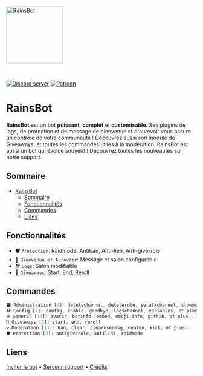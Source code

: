 <br />
<p>
  <img src="https://i.imgur.com/ZE3QXBIh.jpg" width="150" alt="RainsBot" />
</p>
<br />
<p>
  <a href="https://discord.gg/SSWQamBCFE"><img src="https://img.shields.io/discord/787006944974995476" alt="Discord server" /></a>
  <a href="https://github.com/COCO150/RainsBot"><img src="https://img.shields.io/github/stars/COCO150/RainsBot?style=social" alt="Patreon" /></a>
</p>

# RainsBot
**RainsBot** est un bot __puissant__, __complet__ et **customisable**. Ses plugins de logs, de protection et de message de bienvenue et d'aurevoir vous assure un contrôle de votre communauté !
Découvrez aussi son module de Giveaways, et toutes les commandes utiles à la modération.
RainsBot est aussi un bot qui évolue souvent ! Découvrez toutes les nouveautés sur notre support.

## Sommaire
- [RainsBot](#rainsbot)
  - [Sommaire](#sommaire)
  - [Fonctionnalités](#fonctionnalités)
  - [Commandes](#commandes)
  - [Liens](#liens)

## Fonctionnalités
* 🛡️ `Protection`: Raidmode, Antiban, Anti-lien, Anti-give-role
* 👋 `Bienvenue et Aurevoir`: Message et salon configurable
* ⚒️ `Logs`: Salon modifiable
* 🎉 `Giveaways`: Start, End, Reroll

## Commandes
```js
🗃️ Administration [4]: deletechannel, deleterole, setafkchannel, slowmode
🛠️ Config [7]: config, enable, goodbye, logschannel, variables, et plus...
🌐 General [13]: avatar, botinfo, embed, emoji-info, github, et plus...
🎉 Giveaways [3]: start, end, reroll
⚒️ Moderation [11]: ban, clear, clearusermsg, deafen, kick, et plus...
🛡️ Protection [3]: antigiverole, antilink, raidmode
```

## Liens

[Inviter le bot](https://discord.com/oauth2/authorize?client_id=781911855299035217&scope=bot&permissions=2147483647)
 • [Serveur support](https://discord.gg/SSWQamBCFE)
 • [Crédits](https://github.com/Androz2091/)
